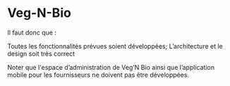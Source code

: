 # Veg-N-Bio
Il faut donc que :  

Toutes les fonctionnalités prévues soient développées;
L’architecture et le design soit très correct 
 

Noter que l'espace d’administration de Veg’N Bio ainsi que l’application mobile pour les fournisseurs ne doivent pas être développées.

 